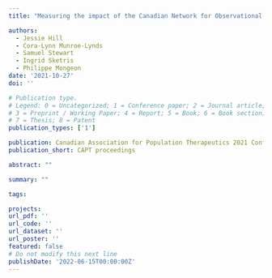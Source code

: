 ```yaml
---
title: "Measuring the impact of the Canadian Network for Observational Drug Effect Studies (CNODES): A case study using bibliometrics and altmetrics"

authors:
  - Jessie Hill
  - Cora-Lynn Munroe-Lynds
  - Samuel Stewart
  - Ingrid Sketris
  - Philippe Mongeon
date: '2021-10-27'
doi: ''

# Publication type.
# Legend: 0 = Uncategorized; 1 = Conference paper; 2 = Journal article;
# 3 = Preprint / Working Paper; 4 = Report; 5 = Book; 6 = Book section;
# 7 = Thesis; 8 = Patent
publication_types: ['1']

publication: Canadian Association for Population Therapeutics 2021 Conference
publication_short: CAPT proceedings

abstract: ""

summary: ""

tags:

projects:
url_pdf: ''
url_code: ''
url_dataset: ''
url_poster: ''
featured: false
# Do not modify this next line
publishDate: '2022-06-15T00:00:00Z'
---
```

